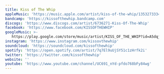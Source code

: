 ```yaml
---
title: Kiss of The Whip
appleMusic: 'https://music.apple.com/artist/kiss-of-the-whip/1353273334'
bandcamp: 'https://kissofthewhip.bandcamp.com'
discogs: 'https://www.discogs.com/artist/6736271-Kiss-Of-The-Whip'
facebook: 'https://www.facebook.com/KISSOFTHEWHIP'
googleMusic: >-
   https://play.google.com/store/music/artist/KISS_OF_THE_WHIP?id=A5dqjbidzeonitnycj57rai24na
instagram: 'https://www.instagram.com/kissovthewhip'
soundcloud: 'https://soundcloud.com/kissofthewhip'
spotify: 'https://open.spotify.com/artist/7q7El9uUjSY51c1zHrfk2i'
twitter: 'https://twitter.com/kissofthewhip'
website: ''
youtube: 'https://www.youtube.com/channel/UC691_nYd-pfdo768bFy84wg'
---
```

